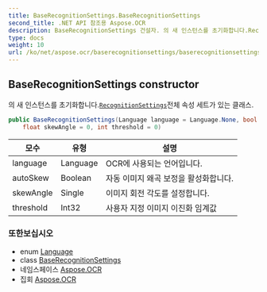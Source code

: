 ```yaml
---
title: BaseRecognitionSettings.BaseRecognitionSettings
second_title: .NET API 참조용 Aspose.OCR
description: BaseRecognitionSettings 건설자. 의 새 인스턴스를 초기화합니다.RecognitionSettings전체 속성 세트가 있는 클래스.
type: docs
weight: 10
url: /ko/net/aspose.ocr/baserecognitionsettings/baserecognitionsettings/
---
```

## BaseRecognitionSettings constructor

의 새 인스턴스를 초기화합니다.[`RecognitionSettings`](../../recognitionsettings/)전체 속성 세트가 있는 클래스.

```csharp
public BaseRecognitionSettings(Language language = Language.None, bool autoSkew = true, 
    float skewAngle = 0, int threshold = 0)
```

| 모수 | 유형 | 설명 |
| --- | --- | --- |
| language | Language | OCR에 사용되는 언어입니다. |
| autoSkew | Boolean | 자동 이미지 왜곡 보정을 활성화합니다. |
| skewAngle | Single | 이미지 회전 각도를 설정합니다. |
| threshold | Int32 | 사용자 지정 이미지 이진화 임계값 |

### 또한보십시오

* enum [Language](../../language/)
* class [BaseRecognitionSettings](../)
* 네임스페이스 [Aspose.OCR](../../baserecognitionsettings/)
* 집회 [Aspose.OCR](../../../)


